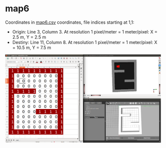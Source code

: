 # map6

Coordinates in [map6.csv](map6.csv) coordinates, file indices starting at 1,1:
- Origin: Line 3, Column 3. At resolution 1 pixel/meter = 1 meter/pixel: X = 2.5 m, Y = 2.5 m
- Destiny: Line 11, Column 8. At resolution 1 pixel/meter = 1 meter/pixel: X = 10.5 m, Y = 7.5 m

![map6.png](map6.png)

